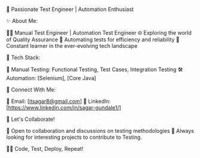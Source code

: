 🚀 Passionate Test Engineer | Automation Enthusiast

✨ About Me:

🧑‍💻 Manual Test Engineer | Automation Test Engineer
🌐 Exploring the world of Quality Assurance
🤖 Automating tests for efficiency and reliability
📖 Constant learner in the ever-evolving tech landscape

🔧 Tech Stack:

🧪 Manual Testing: Functional Testing, Test Cases, Integration Testing
🛠 Automation: [Selenium], [Core Java]

👥 Connect With Me:

📧 Email: [itsagar8@gmail.com]
💼 LinkedIn: [https://www.linkedin.com/in/sagar-gundale1/]

🤝 Let's Collaborate!

💬 Open to collaboration and discussions on testing methodologies
👀 Always looking for interesting projects to contribute to Testing.

👩‍💻 Code, Test, Deploy, Repeat!
